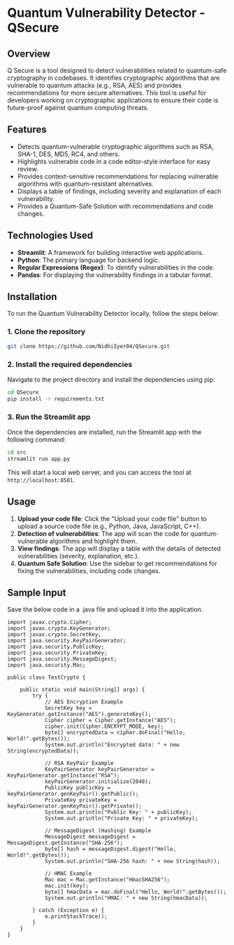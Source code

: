 # Quantum Vulnerability Detector - QSecure

## Overview
Q Secure is a tool designed to detect vulnerabilities related to quantum-safe cryptography in codebases. It identifies cryptographic algorithms that are vulnerable to quantum attacks (e.g., RSA, AES) and provides recommendations for more secure alternatives. This tool is useful for developers working on cryptographic applications to ensure their code is future-proof against quantum computing threats.

## Features
- Detects quantum-vulnerable cryptographic algorithms such as RSA, SHA-1, DES, MD5, RC4, and others.
- Highlights vulnerable code in a code editor-style interface for easy review.
- Provides context-sensitive recommendations for replacing vulnerable algorithms with quantum-resistant alternatives.
- Displays a table of findings, including severity and explanation of each vulnerability.
- Provides a Quantum-Safe Solution with recommendations and code changes.

## Technologies Used
- **Streamlit**: A framework for building interactive web applications.
- **Python**: The primary language for backend logic.
- **Regular Expressions (Regex)**: To identify vulnerabilities in the code.
- **Pandas**: For displaying the vulnerability findings in a tabular format.

## Installation
To run the Quantum Vulnerability Detector locally, follow the steps below:

### 1. Clone the repository
```bash
git clone https://github.com/NidhiIyer04/QSecure.git
```

### 2. Install the required dependencies
Navigate to the project directory and install the dependencies using pip:

```bash
cd QSecure
pip install -r requirements.txt
```

### 3. Run the Streamlit app
Once the dependencies are installed, run the Streamlit app with the following command:

```bash
cd src
streamlit run app.py
```

This will start a local web server, and you can access the tool at `http://localhost:8501`.

## Usage
1. **Upload your code file**: Click the "Upload your code file" button to upload a source code file (e.g., Python, Java, JavaScript, C++).
2. **Detection of vulnerabilities**: The app will scan the code for quantum-vulnerable algorithms and highlight them.
3. **View findings**: The app will display a table with the details of detected vulnerabilities (severity, explanation, etc.).
4. **Quantum Safe Solution**: Use the sidebar to get recommendations for fixing the vulnerabilities, including code changes.

## Sample Input
Save the below code in a .java file and upload it into the application.
```
import javax.crypto.Cipher;
import javax.crypto.KeyGenerator;
import javax.crypto.SecretKey;
import java.security.KeyPairGenerator;
import java.security.PublicKey;
import java.security.PrivateKey;
import java.security.MessageDigest;
import java.security.Mac;

public class TestCrypto {

    public static void main(String[] args) {
        try {
            // AES Encryption Example
            SecretKey key = KeyGenerator.getInstance("AES").generateKey();
            Cipher cipher = Cipher.getInstance("AES");
            cipher.init(Cipher.ENCRYPT_MODE, key);
            byte[] encryptedData = cipher.doFinal("Hello, World!".getBytes());
            System.out.println("Encrypted data: " + new String(encryptedData));

            // RSA KeyPair Example
            KeyPairGenerator keyPairGenerator = KeyPairGenerator.getInstance("RSA");
            keyPairGenerator.initialize(2048);
            PublicKey publicKey = keyPairGenerator.genKeyPair().getPublic();
            PrivateKey privateKey = keyPairGenerator.genKeyPair().getPrivate();
            System.out.println("Public Key: " + publicKey);
            System.out.println("Private Key: " + privateKey);

            // MessageDigest (Hashing) Example
            MessageDigest messageDigest = MessageDigest.getInstance("SHA-256");
            byte[] hash = messageDigest.digest("Hello, World!".getBytes());
            System.out.println("SHA-256 hash: " + new String(hash));

            // HMAC Example
            Mac mac = Mac.getInstance("HmacSHA256");
            mac.init(key);
            byte[] hmacData = mac.doFinal("Hello, World!".getBytes());
            System.out.println("HMAC: " + new String(hmacData));

        } catch (Exception e) {
            e.printStackTrace();
        }
    }
}

```

